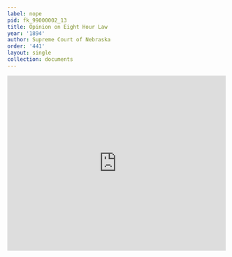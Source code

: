 ```yaml
---
label: nope
pid: fk_99000002_13
title: Opinion on Eight Hour Law
year: '1894'
author: Supreme Court of Nebraska
order: '441'
layout: single
collection: documents
---
```

<iframe src="https://northwestern.app.box.com/embed/s/96vs1ykjsrea69z5nj38wkekpseh3tmc?sortColumn=date&view=list" width="500" height="400" frameborder="0" allowfullscreen webkitallowfullscreen msallowfullscreen></iframe>
